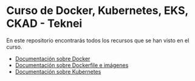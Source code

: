 # Curso de Docker, Kubernetes, EKS, CKAD - Teknei

En este repositorio encontrarás todos los recursos que se han visto en el curso. 

- [Documentación sobre Docker](docker.md)
- [Documentación sobre Dockerfile e imágenes](dockerfile.md)
- [Documentación sobre Kubernetes](kubernetes/README.md)